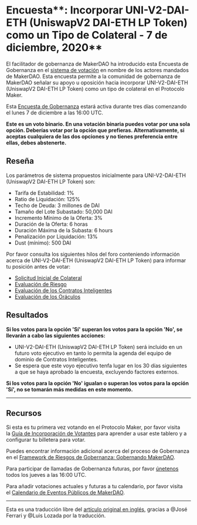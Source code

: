 # Encuesta**: Incorporar UNI-V2-DAI-ETH (UniswapV2 DAI-ETH LP Token) como un Tipo de Colateral - 7 de diciembre, 2020**

El facilitador de gobernanza de MakerDAO ha introducido esta Encuesta de Gobernanza en el [sistema de votación](https://vote.makerdao.com/polling) en nombre de los actores mandados de MakerDAO. Esta encuesta permite a la comunidad de gobernanza de MakerDAO señalar su apoyo u oposición hacia incorporar UNI-V2-DAI-ETH (UniswapV2 DAI-ETH LP Token) como un tipo de colateral en el Protocolo Maker.

Esta [Encuesta de Gobernanza](https://community-development.makerdao.com/en/learn/governance/on-chain-gov/) estará activa durante tres días comenzando el lunes 7 de diciembre a las 16:00 UTC. 

**Este es un voto binario. En una votación binaria puedes votar por una sola opción. Deberías votar por la opción que prefieras. Alternativamente, si aceptas cualquiera de las dos opciones y no tienes preferencia entre ellas, debes abstenerte.**

## **Reseña**

Los parámetros de sistema propuestos inicialmente para UNI-V2-DAI-ETH (UniswapV2 DAI-ETH LP Token) son:

- Tarifa de Estabilidad: 1%
- Ratio de Liquidación: 125%
- Techo de Deuda: 3 millones de DAI
- Tamaño del Lote Subastado: 50,000 DAI
- Incremento Mínimo de la Oferta: 3%
- Duración de la Oferta: 6 horas
- Duración Máxima de la Subasta: 6 hours
- Penalización por Liquidación: 13%
- Dust (mínimo): 500 DAI

Por favor consulta los siguientes hilos del foro conteniendo información acerca de UNI-V2-DAI-ETH (UniswapV2 DAI-ETH LP Token) para informar tu posición antes de votar:

- [Solicitud Inicial de Colateral](https://forum.makerdao.com/t/uni-v2-dai-eth-uniswap-v2-dai-eth-liquidity-token-collateral-application/3480)
- [Evaluación de Riesgo](https://forum.makerdao.com/t/uni-v2-dai-eth-collateral-onboarding-risk-evaluation/5336)
- [Evaluación de los Contratos Inteligentes](https://forum.makerdao.com/t/uni-v2-dai-eth-erc20-token-smart-contract-technical-assessment/5013)
- [Evaluación de los Oráculos](https://forum.makerdao.com/t/uni-v2-dai-eth-collateral-onboarding-oracle-assessment-mip10c3-sp18/5499)

## Resultados

**Si los votos para la opción 'Sí' superan los votos para la opción 'No', se llevarán a cabo las siguientes acciones:**

- UNI-V2-DAI-ETH (UniswapV2 DAI-ETH LP Token) será incluido en un futuro voto ejecutivo en tanto lo permita la agenda del equipo de dominio de Contratos Inteligentes.
- Se espera que este voyo ejecutivo tenfa lugar en los 30 días siguientes a que se haya aprobado la encuesta, excluyendo factores externos.

**Si los votos para la opción 'No' igualan o superan los votos para la opción 'Sí', no se tomarán más medidas en este momento.**

---

## **Recursos**

Si esta es tu primera vez votando en el Protocolo Maker, por favor visita la [Guía de Incorporación de Votantes](https://community-development.makerdao.com/onboarding/voter-onboarding) para aprender a usar este tablero y a configurar tu billetera para votar.

Puedes encontrar información adicional acerca del proceso de Gobernanza en el [Framework de Riesgos de Gobernanza: Gobernando MakerDAO](https://community-development.makerdao.com/governance/governance-risk-framework).

Para participar de llamadas de Gobernanza futuras, por favor [únetenos](https://community-development.makerdao.com/governance/governance-and-risk-meetings) todos los jueves a las 16:00 UTC.

Para añadir votaciones actuales y futuras a tu calendario, por favor visita el [Calendario de Eventos Públicos de MakerDAO](https://calendar.google.com/calendar/embed?src=makerdao.com_3efhm2ghipksegl009ktniomdk%40group.calendar.google.com&ctz=America%2FLos_Angeles).

---

Esta es una traducción libre del [artículo original en inglés](https://github.com/makerdao/community/blob/master/governance/polls/Proposal%20-%20Add%20UNI-V2-DAI-ETH%20as%20a%20Collateral%20Type%20-%20December%207,%202020.md), gracias a @José Ferrari y @Luis Lozada por la traducción.
